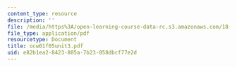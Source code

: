 ```yaml
---
content_type: resource
description: ''
file: /media/https%3A/open-learning-course-data-rc.s3.amazonaws.com/18-01-single-variable-calculus-fall-2005/e82b1ea28423805a7b23058dbcf77e2d_ocw01f05unit3.pdf
file_type: application/pdf
resourcetype: Document
title: ocw01f05unit3.pdf
uid: e82b1ea2-8423-805a-7b23-058dbcf77e2d
---
```


